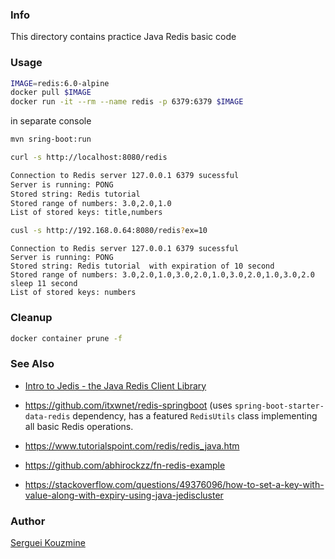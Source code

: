 ### Info

This directory contains practice Java Redis basic code

### Usage
```sh
IMAGE=redis:6.0-alpine
docker pull $IMAGE
docker run -it --rm --name redis -p 6379:6379 $IMAGE
```
in separate console
```sh
mvn sring-boot:run
```
```sh
curl -s http://localhost:8080/redis
```
```sh
Connection to Redis server 127.0.0.1 6379 sucessful
Server is running: PONG
Stored string: Redis tutorial
Stored range of numbers: 3.0,2.0,1.0
List of stored keys: title,numbers
```
```sh
cusl -s http://192.168.0.64:8080/redis?ex=10
```
```text
Connection to Redis server 127.0.0.1 6379 sucessful 
Server is running: PONG 
Stored string: Redis tutorial  with expiration of 10 second
Stored range of numbers: 3.0,2.0,1.0,3.0,2.0,1.0,3.0,2.0,1.0,3.0,2.0 
sleep 11 second
List of stored keys: numbers

```
### Cleanup
```sh
docker container prune -f
```
### See Also
  * [Intro to Jedis - the Java Redis Client Library](https://www.baeldung.com/jedis-java-redis-client-library)
  * https://github.com/itxwnet/redis-springboot (uses `spring-boot-starter-data-redis` dependency, has a featured `RedisUtils` class implementing all basic Redis operations.

  * https://www.tutorialspoint.com/redis/redis_java.htm
  * https://github.com/abhirockzz/fn-redis-example
  * https://stackoverflow.com/questions/49376096/how-to-set-a-key-with-value-along-with-expiry-using-java-jediscluster

### Author
[Serguei Kouzmine](kouzmine_serguei@yahoo.com)



